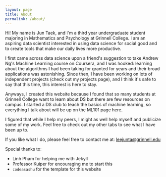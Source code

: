 ```yaml
---
layout: page
title: About
permalink: /about/
---
```


Hi! My name is Jun Taek, and I'm a third year undergraduate student majoring in
Mathematics and Psychology at Grinnell College. I am an aspiring data scientist
interested in using data science for social good and to create tools that make our daily lives more productive.

I first came across data science upon a friend's suggestion to take Andrew Ng's
Machine Learning course on Coursera, and I was hooked: learning about the
algorithms I had been taking for granted for years and their broad applications
was astonishing. Since then, I have been working on lots of independent
projects (check out my projects page), and I think it's safe to say that this time, this interest is here to stay.

Anyways, I created this website because I found that so many students at Grinnell
College want to learn about DS but there are few resources on campus. I started
a DS club to teach the basics of machine learning, so everything I talk about
will be up on the ML101 page here.

I figured that while I help my peers, I might as well help myself and publicize
some of my work. Feel free to check out my other tabs to see what I have
been up to.

If you like what I do, please feel free to contact me at:
leejunta@grinnell.edu

Special thanks to:
* Linh Pham for helping me with Jekyll
* Professor Kuiper for encouraging me to start this
* `codeasashu` for the template for this website

[leejunta]: leejunta@grinnell.edu

